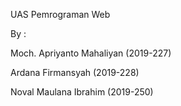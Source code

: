 UAS Pemrograman Web

By :

Moch. Apriyanto Mahaliyan   (2019-227)

Ardana Firmansyah           (2019-228)

Noval Maulana Ibrahim       (2019-250)